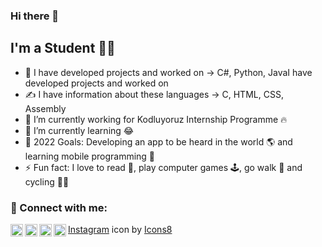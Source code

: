 ### Hi there 👋

## I'm a Student 👨‍🎓
- 🚀 I have developed projects and worked on -> C#, Python, JavaI have developed projects and worked on
- ✍ I have information about these languages -> C, HTML, CSS, Assembly
- 🔭 I’m currently working for Kodluyoruz Internship Programme 🔥
- 🌱 I’m currently learning 😂
- 🥅 2022 Goals: Developing an app to be heard in the world 🌎 and learning mobile programming 🤖
- ⚡ Fun fact: I love to read 📘, play computer games 🕹️, go walk 🚶 and cycling 🚴‍♀️

### 📩 Connect with me:

[<img align="left" alt="linkedin | LinkedIn" width="20px" src="https://cdn.jsdelivr.net/npm/simple-icons@6.19.0/icons/linkedin.svg" />][linkedin]
[<img align="left" alt="HackerRank | HackerRank" width="20px" src="https://cdn.jsdelivr.net/npm/simple-icons@6.19.0/icons/hackerrank.svg" />][hackerrank]
[<img align="left" height="20" width="20" src="https://icons8.com/icon/hFoVFpm6gl9A/instagram" />][instagram]
[<img align="left" height="20" width="20" src="https://cdn.jsdelivr.net/npm/simple-icons@6.19.0/icons/microsoftoutlook.svg" />][outlook]

<a target="_blank" href="https://icons8.com/icon/hFoVFpm6gl9A/instagram">Instagram</a> icon by <a target="_blank" href="https://icons8.com">Icons8</a>
<br />

[linkedin]: https://www.linkedin.com/in/emrecanoner/
[instagram]: https://www.instagram.com/emrecanonercom
[hackerrank]: hackerrank.com/emrecanoner
[outlook]: mailto:emrecanoner@outlook.com
<br />
<!--
**emrecanoner/emrecanoner** is a ✨ _special_ ✨ repository because its `README.md` (this file) appears on your GitHub profile.

Here are some ideas to get you started:

- 🔭 I’m currently working on ...
- 🌱 I’m currently learning ...
- 👯 I’m looking to collaborate on ...
- 🤔 I’m looking for help with ...
- 💬 Ask me about ...
- 📫 How to reach me: ...
- 😄 Pronouns: ...
- ⚡ Fun fact: ...
-->
